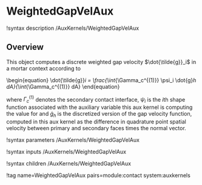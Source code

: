 # WeightedGapVelAux

!syntax description /AuxKernels/WeightedGapVelAux

## Overview

This object computes a discrete weighted gap velocity $\dot{\tilde{g}}_i$ in a mortar context according to

\begin{equation}
\dot{\tilde{g}}_i = \frac{\int_{\Gamma_c^{(1)}} \psi_i \dot{g}_h dA}{\int_{\Gamma_c^{(1)}} dA}
\end{equation}

where $\Gamma_c^{(1)}$ denotes the secondary contact interface, $\psi_i$ is the $i$th
shape function associated with the auxiliary variable this aux kernel is
computing the value for and $\dot{g}_h$ is the discretized version of the gap velocity
function, computed in this aux kernel as the difference in quadrature point spatial velocity
between primary and secondary faces times the normal vector.

!syntax parameters /AuxKernels/WeightedGapVelAux

!syntax inputs /AuxKernels/WeightedGapVelAux

!syntax children /AuxKernels/WeightedGapVelAux

!tag name=WeightedGapVelAux pairs=module:contact system:auxkernels

